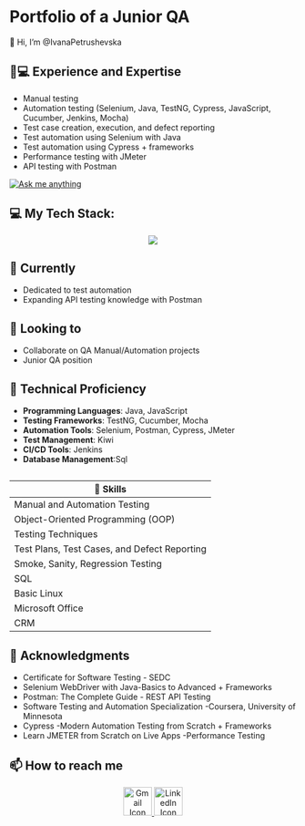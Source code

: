 # Portfolio of a Junior QA 

👋 Hi, I’m @IvanaPetrushevska

## 👨💻 Experience and Expertise

- Manual testing
- Automation testing (Selenium, Java, TestNG, Cypress, JavaScript, Cucumber, Jenkins, Mocha)
- Test case creation, execution, and defect reporting
- Test automation using Selenium with Java
- Test automation using Cypress + frameworks
- Performance testing with JMeter
- API testing with Postman

[![Ask me anything](https://img.shields.io/badge/Ask_me_anything-1abc9c.svg)](https://www.linkedin.com/in/ivana-petrushevska-385761224/)



## 💻 My Tech Stack:

<p align="center">
  <a href="https://skillicons.dev">
    <img src="https://skillicons.dev/icons?i=java,postman,selenium,idea,eclipse,cypress,javascript,jenkins,cucumber,jmeter" />
    <!-- Fallback for Mocha and TestNG -->
  </a>
</p>

## 🌱 Currently 
- Dedicated to test automation 
- Expanding API testing knowledge with Postman

## 💞️ Looking to 
- Collaborate on QA Manual/Automation projects 
- Junior QA position

## 🚀 Technical Proficiency
- **Programming Languages**: Java, JavaScript
- **Testing Frameworks**: TestNG, Cucumber, Mocha
- **Automation Tools**: Selenium, Postman, Cypress, JMeter
- **Test Management**: Kiwi
- **CI/CD Tools**: Jenkins
- **Database Management**:Sql

## 
| 💪 Skills |
|---------------------------|
| Manual and Automation Testing |
| Object-Oriented Programming (OOP) |
| Testing Techniques |
| Test Plans, Test Cases, and Defect Reporting |
| Smoke, Sanity, Regression Testing |
| SQL |
| Basic Linux |
| Microsoft Office |
| CRM |

## 🌟 Acknowledgments
- Certificate for Software Testing - SEDC
- Selenium WebDriver with Java-Basics to Advanced + Frameworks
- Postman: The Complete Guide - REST API Testing
- Software Testing and Automation Specialization -Coursera, University of Minnesota
- Cypress -Modern Automation Testing from Scratch + Frameworks
- Learn JMETER from Scratch on Live Apps -Performance Testing




## 📫 How to reach me
<p align="center">
  <a href="mailto:kostadinovska.1994@hotmail.com">
    <img src="https://skillicons.dev/icons?i=gmail" alt="Gmail Icon" width="50" height="50" style="max-width: 100%;">
  </a>
  <a href="https://www.linkedin.com/in/ivana-petrushevska-385761224/">
    <img src="https://skillicons.dev/icons?i=linkedin" alt="LinkedIn Icon" width="50" height="50" style="max-width: 100%;">
  </a>
</p>

